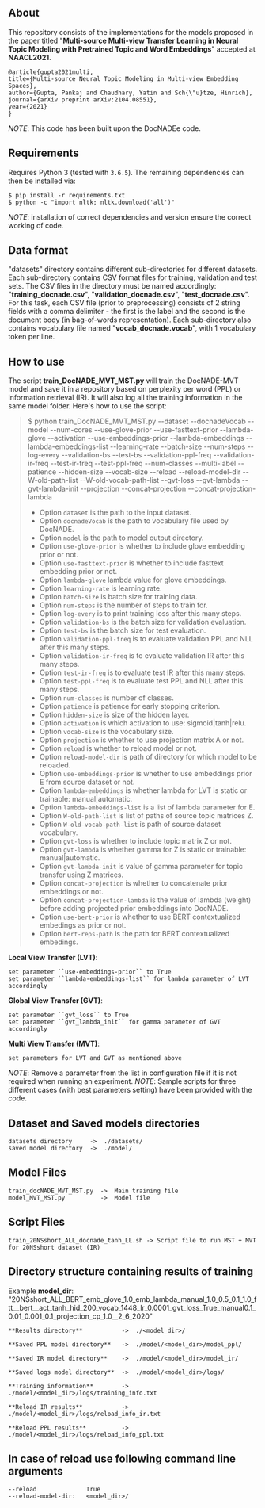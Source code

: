 ## About
This repository consists of the implementations for the models proposed in the paper titled "**Multi-source Multi-view Transfer Learning in Neural Topic Modeling with Pretrained Topic and Word Embeddings**" accepted at **NAACL2021**.

	@article{gupta2021multi,
	title={Multi-source Neural Topic Modeling in Multi-view Embedding Spaces},
	author={Gupta, Pankaj and Chaudhary, Yatin and Sch{\"u}tze, Hinrich},
	journal={arXiv preprint arXiv:2104.08551},
	year={2021}
	}

*NOTE*: This code has been built upon the DocNADEe code.


## Requirements
Requires Python 3 (tested with `3.6.5`). The remaining dependencies can then be installed via:

	$ pip install -r requirements.txt
	$ python -c "import nltk; nltk.download('all')"

*NOTE*: installation of correct dependencies and version ensure the correct working of code.


## Data format
"datasets" directory contains different sub-directories for different datasets. Each sub-directory contains CSV format files for training, validation and test sets. The CSV files in the directory must be named accordingly: "**training_docnade.csv**", "**validation_docnade.csv**", "**test_docnade.csv**". For this task, each CSV file (prior to preprocessing) consists of 2 string fields with a comma delimiter - the first is the label and the second is the document body (in bag-of-words representation). Each sub-directory also contains vocabulary file named "**vocab_docnade.vocab**", with 1 vocabulary token per line.


## How to use
The script **train_DocNADE_MVT_MST.py** will train the DocNADE-MVT model and save it in a repository based on perplexity per word (PPL) or information retrieval (IR). It will also log all the training information in the same model folder. Here's how to use the script:

> $ python train_DocNADE_MVT_MST.py --dataset  --docnadeVocab  --model  --num-cores  --use-glove-prior  --use-fasttext-prior  --lambda-glove  --activation  --use-embeddings-prior  --lambda-embeddings  --lambda-embeddings-list  --learning-rate  --batch-size  --num-steps  --log-every  --validation-bs  --test-bs  --validation-ppl-freq  --validation-ir-freq  --test-ir-freq  --test-ppl-freq  --num-classes  --multi-label  --patience  --hidden-size  --vocab-size  --reload  --reload-model-dir  --W-old-path-list  --W-old-vocab-path-list  --gvt-loss  --gvt-lambda  --gvt-lambda-init  --projection  --concat-projection  --concat-projection-lambda 
>
> - Option ``dataset`` is the path to the input dataset.
> - Option ``docnadeVocab`` is the path to vocabulary file used by DocNADE.
> - Option ``model`` is the path to model output directory.
> - Option ``use-glove-prior`` is whether to include glove embedding prior or not.
> - Option ``use-fasttext-prior`` is whether to include fasttext embedding prior or not.
> - Option ``lambda-glove`` lambda value for glove embeddings.
> - Option ``learning-rate`` is learning rate.
> - Option ``batch-size`` is batch size for training data.
> - Option ``num-steps`` is the number of steps to train for.
> - Option ``log-every`` is to print training loss after this many steps.
> - Option ``validation-bs`` is the batch size for validation evaluation.
> - Option ``test-bs`` is the batch size for test evaluation.
> - Option ``validation-ppl-freq`` is to evaluate validation PPL and NLL after this many steps.
> - Option ``validation-ir-freq`` is to evaluate validation IR after this many steps.
> - Option ``test-ir-freq`` is to evaluate test IR after this many steps.
> - Option ``test-ppl-freq`` is to evaluate test PPL and NLL after this many steps.
> - Option ``num-classes`` is number of classes.
> - Option ``patience`` is patience for early stopping criterion.
> - Option ``hidden-size`` is size of the hidden layer.
> - Option ``activation`` is which activation to use: sigmoid|tanh|relu.
> - Option ``vocab-size`` is the vocabulary size.
> - Option ``projection`` is whether to use projection matrix A or not.
> - Option ``reload`` is whether to reload model or not.
> - Option ``reload-model-dir`` is path of directory for which model to be reloaded.
> - Option ``use-embeddings-prior`` is whether to use embeddings prior E from source dataset or not.
> - Option ``lambda-embeddings`` is whether lambda for LVT is static or trainable: manual|automatic.
> - Option ``lambda-embeddings-list`` is a list of lambda parameter for E.
> - Option ``W-old-path-list`` is list of paths of source topic matrices Z.
> - Option ``W-old-vocab-path-list`` is path of source dataset vocabulary.
> - Option ``gvt-loss`` is whether to include topic matrix Z or not.
> - Option ``gvt-lambda`` is whether gamma for Z is static or trainable: manual|automatic.
> - Option ``gvt-lambda-init`` is value of gamma parameter for topic transfer using Z matrices.
> - Option ``concat-projection`` is whether to concatenate prior embeddings or not.
> - Option ``concat-projection-lambda`` is the value of lambda (weight) before adding projected prior embeddings into DocNADE.
> - Option ``use-bert-prior`` is whether to use BERT contextualized embedings as prior or not.
> - Option ``bert-reps-path`` is the path for BERT contextualized embedings.

**Local View Transfer (LVT)**:

	set parameter ``use-embeddings-prior`` to True
	set parameter ``lambda-embeddings-list`` for lambda parameter of LVT accordingly

**Global View Transfer (GVT)**:

	set parameter ``gvt_loss`` to True
	set parameter ``gvt_lambda_init`` for gamma parameter of GVT accordingly

**Multi View Transfer (MVT)**:

	set parameters for LVT and GVT as mentioned above

*NOTE*: Remove a parameter from the list in configuration file if it is not required when running an experiment.
*NOTE*: Sample scripts for three different cases (with best parameters setting) have been provided with the code.


## Dataset and Saved models directories
	datasets directory     ->  ./datasets/
	saved model directory  ->  ./model/


## Model Files
	train_docNADE_MVT_MST.py  ->  Main training file
	model_MVT_MST.py          ->  Model file


## Script Files
	train_20NSshort_ALL_docnade_tanh_LL.sh -> Script file to run MST + MVT for 20NSshort dataset (IR)


## Directory structure containing results of training
Example **model_dir**: 
"20NSshort_ALL_BERT_emb_glove_1.0_emb_lambda_manual_1.0_0.5_0.1_1.0_ftt__bert__act_tanh_hid_200_vocab_1448_lr_0.0001_gvt_loss_True_manual0.1_0.01_0.001_0.1_projection_cp_1.0__2_6_2020"

	**Results directory**           ->  ./<model_dir>/

	**Saved PPL model directory**   ->  ./model/<model_dir>/model_ppl/

	**Saved IR model directory**    ->  ./model/<model_dir>/model_ir/

	**Saved logs model directory**  ->  ./model/<model_dir>/logs/

	**Training information**        ->  ./model/<model_dir>/logs/training_info.txt

	**Reload IR results**           ->  ./model/<model_dir>/logs/reload_info_ir.txt

	**Reload PPL results**          ->  ./model/<model_dir>/logs/reload_info_ppl.txt


## In case of reload use following command line arguments

	--reload              True
	--reload-model-dir:   <model_dir>/
